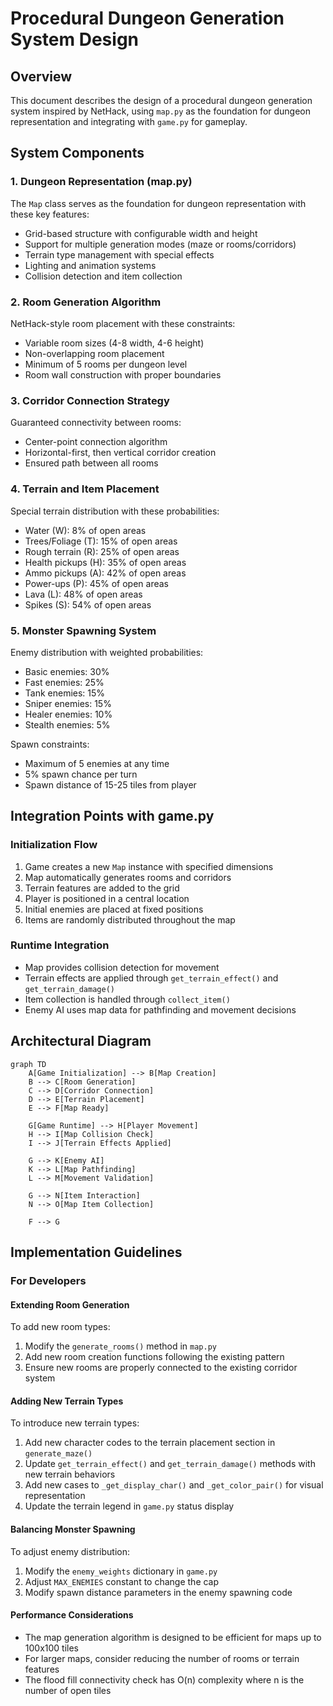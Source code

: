 # Procedural Dungeon Generation System Design

## Overview
This document describes the design of a procedural dungeon generation system inspired by NetHack, using `map.py` as the foundation for dungeon representation and integrating with `game.py` for gameplay.

## System Components

### 1. Dungeon Representation (map.py)
The `Map` class serves as the foundation for dungeon representation with these key features:
- Grid-based structure with configurable width and height
- Support for multiple generation modes (maze or rooms/corridors)
- Terrain type management with special effects
- Lighting and animation systems
- Collision detection and item collection

### 2. Room Generation Algorithm
NetHack-style room placement with these constraints:
- Variable room sizes (4-8 width, 4-6 height)
- Non-overlapping room placement
- Minimum of 5 rooms per dungeon level
- Room wall construction with proper boundaries

### 3. Corridor Connection Strategy
Guaranteed connectivity between rooms:
- Center-point connection algorithm
- Horizontal-first, then vertical corridor creation
- Ensured path between all rooms

### 4. Terrain and Item Placement
Special terrain distribution with these probabilities:
- Water (W): 8% of open areas
- Trees/Foliage (T): 15% of open areas
- Rough terrain (R): 25% of open areas
- Health pickups (H): 35% of open areas
- Ammo pickups (A): 42% of open areas
- Power-ups (P): 45% of open areas
- Lava (L): 48% of open areas
- Spikes (S): 54% of open areas

### 5. Monster Spawning System
Enemy distribution with weighted probabilities:
- Basic enemies: 30%
- Fast enemies: 25%
- Tank enemies: 15%
- Sniper enemies: 15%
- Healer enemies: 10%
- Stealth enemies: 5%

Spawn constraints:
- Maximum of 5 enemies at any time
- 5% spawn chance per turn
- Spawn distance of 15-25 tiles from player

## Integration Points with game.py

### Initialization Flow
1. Game creates a new `Map` instance with specified dimensions
2. Map automatically generates rooms and corridors
3. Terrain features are added to the grid
4. Player is positioned in a central location
5. Initial enemies are placed at fixed positions
6. Items are randomly distributed throughout the map

### Runtime Integration
- Map provides collision detection for movement
- Terrain effects are applied through `get_terrain_effect()` and `get_terrain_damage()`
- Item collection is handled through `collect_item()`
- Enemy AI uses map data for pathfinding and movement decisions

## Architectural Diagram

```mermaid
graph TD
    A[Game Initialization] --> B[Map Creation]
    B --> C[Room Generation]
    C --> D[Corridor Connection]
    D --> E[Terrain Placement]
    E --> F[Map Ready]
    
    G[Game Runtime] --> H[Player Movement]
    H --> I[Map Collision Check]
    I --> J[Terrain Effects Applied]
    
    G --> K[Enemy AI]
    K --> L[Map Pathfinding]
    L --> M[Movement Validation]
    
    G --> N[Item Interaction]
    N --> O[Map Item Collection]
    
    F --> G
```

## Implementation Guidelines

### For Developers

#### Extending Room Generation
To add new room types:
1. Modify the `generate_rooms()` method in `map.py`
2. Add new room creation functions following the existing pattern
3. Ensure new rooms are properly connected to the existing corridor system

#### Adding New Terrain Types
To introduce new terrain types:
1. Add new character codes to the terrain placement section in `generate_maze()`
2. Update `get_terrain_effect()` and `get_terrain_damage()` methods with new terrain behaviors
3. Add new cases to `_get_display_char()` and `_get_color_pair()` for visual representation
4. Update the terrain legend in `game.py` status display

#### Balancing Monster Spawning
To adjust enemy distribution:
1. Modify the `enemy_weights` dictionary in `game.py`
2. Adjust `MAX_ENEMIES` constant to change the cap
3. Modify spawn distance parameters in the enemy spawning code

#### Performance Considerations
- The map generation algorithm is designed to be efficient for maps up to 100x100 tiles
- For larger maps, consider reducing the number of rooms or terrain features
- The flood fill connectivity check has O(n) complexity where n is the number of open tiles